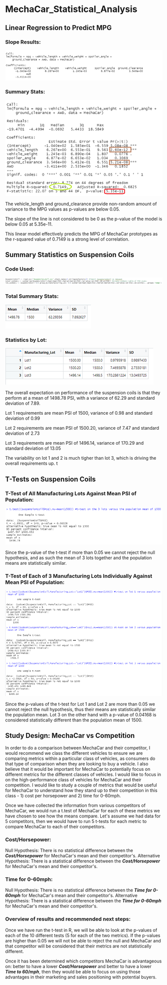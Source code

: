 # MechaCar_Statistical_Analysis

## Linear Regression to Predict MPG
### Slope Results:
![Slope results](https://github.com/tessiertodd/MechaCar_Statistical_Analysis/blob/main/Deliverable%201%20coefficients.png)

### Summary Stats:
![Linear chart results](https://github.com/tessiertodd/MechaCar_Statistical_Analysis/blob/main/Deliverable%201.png)

The vehicle_length and ground_clearance provide non-random amount of variance to the MPG values as p-values are below 0.05.

The slope of the line is not considered to be 0 as the p-value of the model is below 0.05 at 5.35e-11.

This linear model effectively predicts the MPG of MechaCar prototypes as the r-squared value of 0.7149 is a strong level of correlation.



## Summary Statistics on Suspension Coils
### Code Used:
![Code snippet](https://github.com/tessiertodd/MechaCar_Statistical_Analysis/blob/main/Deliverable%202%20-%20code.png)

### Total Summary Stats:
![Total summary](https://github.com/tessiertodd/MechaCar_Statistical_Analysis/blob/main/Deliverable%202%20-%20total_summary.png)

### Statistics by Lot:
![Lot stats](https://github.com/tessiertodd/MechaCar_Statistical_Analysis/blob/main/Deliverable%202%20-%20lot_summary.png)

The overall expectation on performance of the suspension coils is that they perform at a mean of 1498.78 PSI, with a variance of 62.29 and standard deviation of 7.89.

Lot 1 requirements are mean PSI of 1500, variance of 0.98 and standard deviation of 0.99

Lot 2 requirements are mean PSI of 1500.20, variance of 7.47 and standard deviation of 2.73

Lot 3 requirements are mean PSI of 1496.14, variance of 170.29 and standard deviation of 13.05

The variability on lot 1 and 2 is much tigher than lot 3, which is driving the overall requirements up.
t

## T-Tests on Suspension Coils
### T-Test of All Manufacturing Lots Against Mean PSI of Population:
![All lots versus population](https://github.com/tessiertodd/MechaCar_Statistical_Analysis/blob/main/Deliverable%203%20-%20all%20lots%20together%20versus%20population.png)

Since the p-value of the t-test if more than 0.05 we cannot reject the null hypothesis, and as such the mean of 3 lots together and the population means are statistically similar.


### T-Test of Each of 3 Manufacturing Lots Individually Against Mean PSI of Population:
![Each lot versus population](https://github.com/tessiertodd/MechaCar_Statistical_Analysis/blob/main/Deliverable%203%20-%20each%20lot%20versus%20population.png)

Since the p-values of the t-test for Lot 1 and Lot 2 are more than 0.05 we cannot reject the null hypothesis, thus their means are statistically similar the population mean. Lot 3 on the other hand with a p-value of 0.04168 is considered statistically different than the population mean of 1500.


## Study Design: MechaCar vs Competition
In order to do a comparison between MechaCar and their competitor, I would recommend we class the different vehicles to ensure we are comparing metrics within a particular class of vehicles, as consumers do that type of comparison when they are looking to buy a vehicle.  I also believe that it would be important for MechaCar to potentially focus on different metrics for the different classes of vehicles. I would like to focus in on the high-performance class of vehicles for MechaCar and their competition. I would like to study a couple of metrics that would be useful for MechaCar to understand how they stand up to their competition in this class - 1) cost per horsepower and 2) time for 0-60mph.

Once we have collected the information from various competitors of MechaCar, we would run a t.test of MechaCar for each of these metrics we have chosen to see how the means compare. Let's assume we had data for 5 competitors, then we would have to run 5 t-tests for each metric to compare MechaCar to each of their competitors.

### Cost/Horsepower:
Null Hypothesis: There is no statistical difference between the ***Cost/Horsepower*** for MechaCar's mean and their competitor's.
Alternative Hypothesis: There is a statistical difference between the ***Cost/Horsepower*** for MechaCar's mean and their competitor's.

### Time for 0-60mph:
Null Hypothesis: There is no statistical difference between the ***Time for 0-60mph*** for MechaCar's mean and their competitor's.
Alternative Hypothesis: There is a statistical difference between the ***Time for 0-60mph*** for MechaCar's mean and their competitor's.

### Overview of results and recommended next steps:
Once we have run the t-test in R, we will be able to look at the p-values of each of the 10 different tests (5 for each of the two metrics). If the p-values are higher than 0.05 we will not be able to reject the null and MechaCar and that competitor will be considered that their metrics are not statistically different.

Once it has been determined which competitors MechaCar is advantageous on: better to have a lower ***Cost/Horsepower*** and better to have a lower ***Time to 60/mph***, then they would be able to focus on using those advantages in their marketing and sales positioning with potential buyers.
